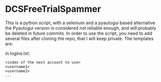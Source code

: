 # DCSFreeTrialSpammer

This is a python script, with a selenium and a pyautogui based alternative
the Pyautogui version is considered not reliable enough, and will probably be deleted in future commits.
In order to use the script, you need to add several files after cloning the repo, that I will keep private.
The templates are:

in logins.txt:
```
<index of the next account to use>
<username1>
<username2>
...
```
